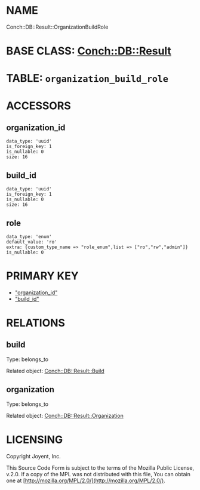# NAME

Conch::DB::Result::OrganizationBuildRole

# BASE CLASS: [Conch::DB::Result](../modules/Conch::DB::Result)

# TABLE: `organization_build_role`

# ACCESSORS

## organization\_id

```
data_type: 'uuid'
is_foreign_key: 1
is_nullable: 0
size: 16
```

## build\_id

```
data_type: 'uuid'
is_foreign_key: 1
is_nullable: 0
size: 16
```

## role

```
data_type: 'enum'
default_value: 'ro'
extra: {custom_type_name => "role_enum",list => ["ro","rw","admin"]}
is_nullable: 0
```

# PRIMARY KEY

- ["organization\_id"](#organization_id)
- ["build\_id"](#build_id)

# RELATIONS

## build

Type: belongs\_to

Related object: [Conch::DB::Result::Build](../modules/Conch::DB::Result::Build)

## organization

Type: belongs\_to

Related object: [Conch::DB::Result::Organization](../modules/Conch::DB::Result::Organization)

# LICENSING

Copyright Joyent, Inc.

This Source Code Form is subject to the terms of the Mozilla Public License,
v.2.0. If a copy of the MPL was not distributed with this file, You can obtain
one at [http://mozilla.org/MPL/2.0/](http://mozilla.org/MPL/2.0/).
